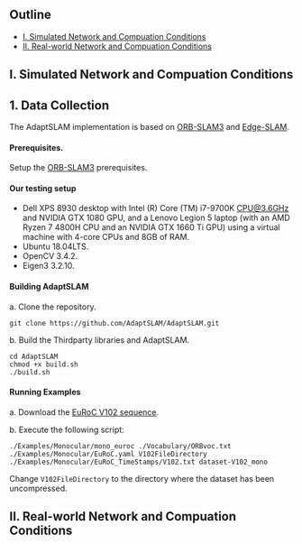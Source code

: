 ## Outline
* [I. Simulated Network and Compuation Conditions](#1)
* [II. Real-world Network and Compuation Conditions](#2)

## I. <span id="1"> Simulated Network and Compuation Conditions </span> 

## 1. <span id="1"> Data Collection </span> 
The AdaptSLAM implementation is based on [ORB-SLAM3](https://github.com/UZ-SLAMLab/ORB_SLAM3) and [Edge-SLAM](https://github.com/droneslab/edgeslam).

#### Prerequisites.
Setup the [ORB-SLAM3](https://github.com/UZ-SLAMLab/ORB_SLAM3/blob/master/README.md) prerequisites.

#### Our testing setup
  * Dell XPS 8930 desktop with Intel (R) Core (TM) i7-9700K CPU@3.6GHz and NVIDIA GTX 1080 GPU, and a Lenovo Legion 5 laptop (with an AMD Ryzen 7 4800H CPU and an NVIDIA
GTX 1660 Ti GPU) using a virtual machine with 4-core CPUs and 8GB of RAM.
  * Ubuntu 18.04LTS.
  * OpenCV 3.4.2.
  * Eigen3 3.2.10.
 
#### Building AdaptSLAM
a. Clone the repository.
  ```
  git clone https://github.com/AdaptSLAM/AdaptSLAM.git
  ```
b. Build the Thirdparty libraries and AdaptSLAM.
 ```
 cd AdaptSLAM
 chmod +x build.sh
 ./build.sh
 ```
#### Running Examples

a. Download the [EuRoC V102 sequence](http://robotics.ethz.ch/~asl-datasets/ijrr_euroc_mav_dataset/vicon_room2/V2_02_medium/V2_02_medium.zip).

b. Execute the following script:
```
./Examples/Monocular/mono_euroc ./Vocabulary/ORBvoc.txt ./Examples/Monocular/EuRoC.yaml V102FileDirectory ./Examples/Monocular/EuRoC_TimeStamps/V102.txt dataset-V102_mono
```
Change ```V102FileDirectory``` to the directory where the dataset has been uncompressed. 

## II. <span id="2"> Real-world Network and Compuation Conditions </span> 
